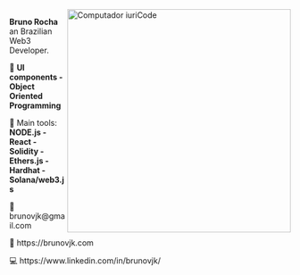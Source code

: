 <img src="https://raw.githubusercontent.com/MicaelliMedeiros/micaellimedeiros/master/image/computer-illustration.png" min-width="400px" max-width="400px" width="400px" align="right" alt="Computador iuriCode">

<p align="left"> 
  <strong>Bruno Rocha</strong> an Brazilian Web3 Developer.<br>
</p>

<p align="left">
  🦄 <strong>UI components - Object Oriented Programming</strong>
</p>

<p align="left">
  💼 Main tools: <strong>NODE.js - React - Solidity - Ethers.js - Hardhat - Solana/web3.js</strong>
</p>

<p align="left">
  💌 brunovjk@gmail.com
</p>
<p align="left">
  💼 https://brunovjk.com
</p>

<p align="left">
  💻 https://www.linkedin.com/in/brunovjk/
</p>
